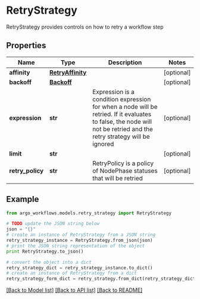 # RetryStrategy

RetryStrategy provides controls on how to retry a workflow step

## Properties

Name | Type | Description | Notes
------------ | ------------- | ------------- | -------------
**affinity** | [**RetryAffinity**](RetryAffinity.md) |  | [optional] 
**backoff** | [**Backoff**](Backoff.md) |  | [optional] 
**expression** | **str** | Expression is a condition expression for when a node will be retried. If it evaluates to false, the node will not be retried and the retry strategy will be ignored | [optional] 
**limit** | **str** |  | [optional] 
**retry_policy** | **str** | RetryPolicy is a policy of NodePhase statuses that will be retried | [optional] 

## Example

```python
from argo_workflows.models.retry_strategy import RetryStrategy

# TODO update the JSON string below
json = "{}"
# create an instance of RetryStrategy from a JSON string
retry_strategy_instance = RetryStrategy.from_json(json)
# print the JSON string representation of the object
print RetryStrategy.to_json()

# convert the object into a dict
retry_strategy_dict = retry_strategy_instance.to_dict()
# create an instance of RetryStrategy from a dict
retry_strategy_form_dict = retry_strategy.from_dict(retry_strategy_dict)
```
[[Back to Model list]](../README.md#documentation-for-models) [[Back to API list]](../README.md#documentation-for-api-endpoints) [[Back to README]](../README.md)


